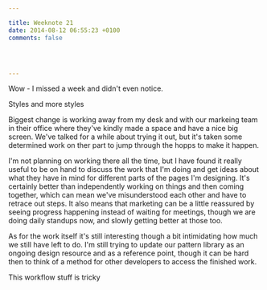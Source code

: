 ```yaml
---

title: Weeknote 21
date: 2014-08-12 06:55:23 +0100
comments: false




---
```


Wow - I missed a week and didn't even notice.

Styles and more styles

Biggest change is working away from my desk and with our markeing team in their office where they've kindly made a space and have a nice big screen. We've talked for a while about trying it out, but it's taken some determined work on ther part to jump through the hopps to make it happen.

I'm not planning on working there all the time, but I have found it really useful to be on hand to discuss the work that I'm doing and get ideas about what they have in mind for different parts of the pages I'm designing. It's certainly better than independently working on things and then coming together, which can mean we've misunderstood each other and have to retrace out steps. It also means that marketing can be a little reassured by seeing progress happening instead of waiting for meetings, though we are doing daily standups now, and slowly getting better at those too.

As for the work itself it's still interesting though a bit intimidating how much we still have left to do. I'm still trying to update our pattern library as an ongoing design resource and as a reference point, though it can be hard then to think of a method for other developers to access the finished work.

This workflow stuff is tricky
